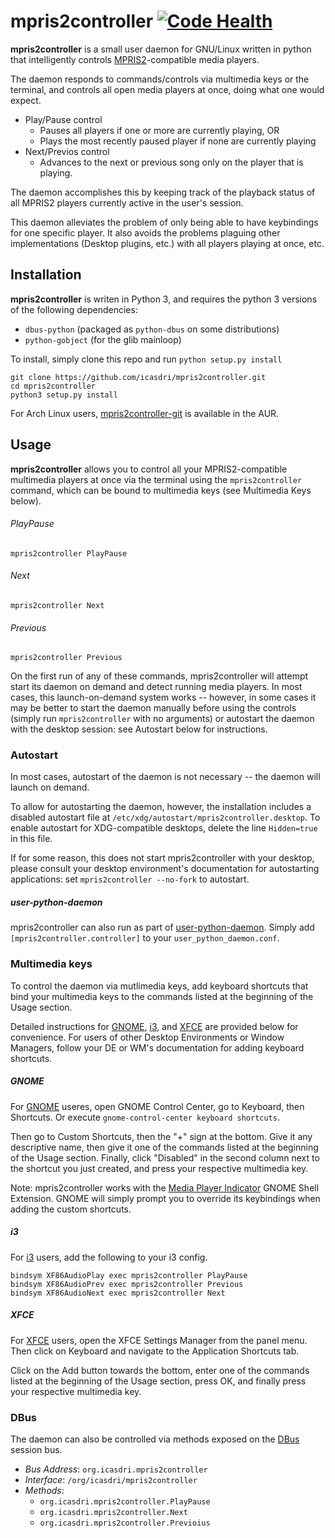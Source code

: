 # mpris2controller [![Code Health](https://landscape.io/github/icasdri/mpris2controller/master/landscape.svg?style=flat-square)](https://landscape.io/github/icasdri/mpris2controller/master)
**mpris2controller** is a small user daemon for GNU/Linux written in python that intelligently controls [MPRIS2](http://specifications.freedesktop.org/mpris-spec/latest/)-compatible media players.

The daemon responds to commands/controls via multimedia keys or the terminal, and controls all open media players at once, doing what one would expect.
* Play/Pause control
	* Pauses all players if one or more are currently playing, OR
    * Plays the most recently paused player if none are currently playing
* Next/Previos control
	* Advances to the next or previous song only on the player that is playing.

The daemon accomplishes this by keeping track of the playback status of all MPRIS2 players currently active in the user's session.

This daemon alleviates the problem of only being able to have keybindings for one specific player. It also avoids the problems plaguing other implementations (Desktop plugins, etc.) with all players playing at once, etc.

## Installation
**mpris2controller** is writen in Python 3, and requires the python 3 versions of the following dependencies:
* `dbus-python` (packaged as `python-dbus` on some distributions)
* `python-gobject` (for the glib mainloop)

To install, simply clone this repo and run `python setup.py install`

	git clone https://github.com/icasdri/mpris2controller.git
    cd mpris2controller
    python3 setup.py install

For Arch Linux users, [mpris2controller-git](https://aur.archlinux.org/packages/mpris2controller-git/) is available in the AUR.

## Usage
**mpris2controller** allows you to control all your MPRIS2-compatible multimedia players at once via the terminal using the `mpris2controller` command, which can be bound to multimedia keys (see Multimedia Keys below).

###### PlayPause
	mpris2controller PlayPause

###### Next
	mpris2controller Next

###### Previous
	mpris2controller Previous

On the first run of any of these commands, mpris2controller will attempt start its daemon on demand and detect running media players. In most cases, this launch-on-demand system works -- however, in some cases it may be better to start the daemon manually before using the controls (simply run `mpris2controller` with no arguments) or autostart the daemon with the desktop session: see Autostart below for instructions.

### Autostart
In most cases, autostart of the daemon is not necessary -- the daemon will launch on demand.

To allow for autostarting the daemon, however, the installation includes a disabled autostart file at `/etc/xdg/autostart/mpris2controller.desktop`. To enable autostart for XDG-compatible desktops, delete the line `Hidden=true` in this file.

If for some reason, this does not start mpris2controller with your desktop, please consult your desktop environment's documentation for autostarting applications: set `mpris2controller --no-fork` to autostart.

##### user-python-daemon
mpris2controller can also run as part of [user-python-daemon](https://github.com/icasdri/user-python-daemon). Simply add `[mpris2controller.controller]` to your `user_python_daemon.conf`.

### Multimedia keys

To control the daemon via mutlimedia keys, add keyboard shortcuts that bind your multimedia keys to the commands listed at the beginning of the Usage section.

Detailed instructions for [GNOME](http://gnome.org), [i3](http://i3wm.org), and [XFCE](http://xfce.org) are provided below for convenience. For users of other Desktop Environments or Window Managers, follow your DE or WM's documentation for adding keyboard shortcuts.

##### GNOME
For [GNOME](http://gnome.org) useres, open GNOME Control Center, go to Keyboard, then Shortcuts. Or execute `gnome-control-center keyboard shortcuts`.

Then go to Custom Shortcuts, then the "+" sign at the bottom. Give it any descriptive name, then give it one of the commands listed at the beginning of the Usage section. Finally, click "Disabled" in the second column next to the shortcut you just created, and press your respective multimedia key.

Note: mpris2controller works with the [Media Player Indicator](https://extensions.gnome.org/extension/55/media-player-indicator/) GNOME Shell Extension. GNOME will simply prompt you to override its keybindings when adding the custom shortcuts.

##### i3
For [i3](http://i3wm.org) users, add the following to your i3 config.

	bindsym XF86AudioPlay exec mpris2controller PlayPause
    bindsym XF86AudioPrev exec mpris2controller Previous
    bindsym XF86AudioNext exec mpris2controller Next

##### XFCE
For [XFCE](http://xfce.org) users, open the XFCE Settings Manager from the panel menu. Then click on Keyboard and navigate to the Application Shortcuts tab.

Click on the Add button towards the bottom, enter one of the commands listed at the beginning of the Usage section, press OK, and finally press your respective multimedia key.

### DBus
The daemon can also be controlled via methods exposed on  the [DBus](http://www.freedesktop.org/wiki/Software/dbus/) session bus.

* *Bus Address*: `org.icasdri.mpris2controller`
* *Interface*: `/org/icasdri/mpris2controller`
* *Methods*:
    * `org.icasdri.mpris2controller.PlayPause`
    * `org.icasdri.mpris2controller.Next`
    * `org.icasdri.mpris2controller.Previoius`

